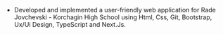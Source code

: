- Developed and implemented a user-friendly web application for Rade Jovchevski - Korchagin High School using Html, Css, Git, Bootstrap, Ux/Ui Design, TypeScript and Next.Js.
